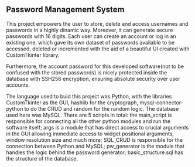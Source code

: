 ## Password Management System

This project empowers the user to store, delete and access usernames and passwords in a highly dinamic way. Moreover, it can generate secure passwords with 16 digits. Each user can create an account or log in an existing one, which gave its own dataset of passwords available to be accessed, deleted or incremented with the aid of a beautiful UI created with CustomTkinter library.

Furthermore, the account password for this developed software(not to be confused with the stored passwords) is nicely protected inside the database with SSH256 encryption, ensuring absolute security over user accounts.

The language used to buid this project was Python, with the libraries CustomTkinter as the GUI, hashlib for the cryptograph, mysql-connector-python to do the CRUD and random for the random logic. The database used here was MySQL. There are 5 scripts in total: the main_script is responsible for connecting all the other python modules and run the software itself; args is a module that has direct access to crucial arguments in the GUI allowing immediate access to widget positional arguments, window resolution size and much more; SQL_CRUD is responsible for the connection between Python and MySQL; pw_generator is the module that handles the logic behind the password generator; basic_structure.sql has the structure of the database.
